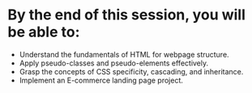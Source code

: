 # By the end of this session, you will be able to:

- Understand the fundamentals of HTML for webpage structure.
- Apply pseudo-classes and pseudo-elements effectively.
- Grasp the concepts of CSS specificity, cascading, and inheritance.
- Implement an E-commerce landing page project.
